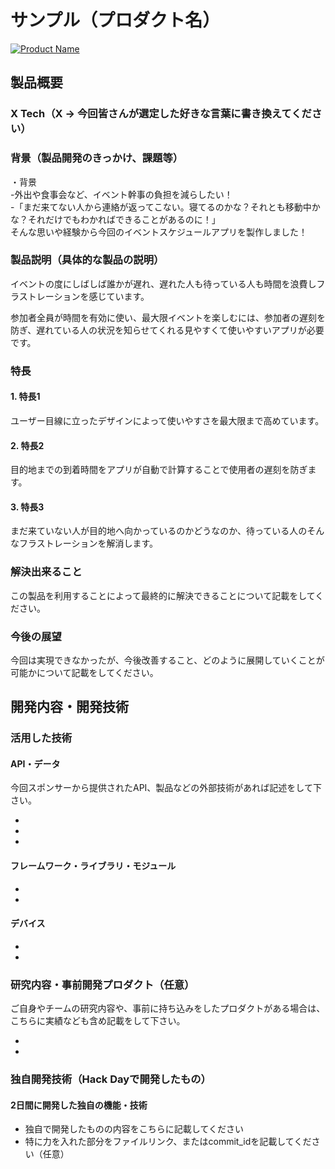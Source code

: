 # サンプル（プロダクト名）

[![Product Name](https://raw.github.com/GabLeRoux/WebMole/master/ressources/WebMole_Youtube_Video.png)](https://www.youtube.com/channel/UC4PtjOfZTbVp9DwtJv82Lzg)

## 製品概要
### X Tech（X → 今回皆さんが選定した好きな言葉に書き換えてください）

### 背景（製品開発のきっかけ、課題等）
・背景    
-外出や食事会など、イベント幹事の負担を減らしたい！    
-「まだ来てない人から連絡が返ってこない。寝てるのかな？それとも移動中かな？それだけでもわかればできることがあるのに！」    
そんな思いや経験から今回のイベントスケジュールアプリを製作しました！

### 製品説明（具体的な製品の説明）
イベントの度にしばしば誰かが遅れ、遅れた人も待っている人も時間を浪費しフラストレーションを感じています。   

参加者全員が時間を有効に使い、最大限イベントを楽しむには、参加者の遅刻を防ぎ、遅れている人の状況を知らせてくれる見やすくて使いやすいアプリが必要です。    



### 特長

#### 1. 特長1
ユーザー目線に立ったデザインによって使いやすさを最大限まで高めています。
#### 2. 特長2
目的地までの到着時間をアプリが自動で計算することで使用者の遅刻を防ぎます。
#### 3. 特長3
まだ来ていない人が目的地へ向かっているのかどうなのか、待っている人のそんなフラストレーションを解消します。
### 解決出来ること
この製品を利用することによって最終的に解決できることについて記載をしてください。

### 今後の展望
今回は実現できなかったが、今後改善すること、どのように展開していくことが可能かについて記載をしてください。


## 開発内容・開発技術
### 活用した技術
#### API・データ
今回スポンサーから提供されたAPI、製品などの外部技術があれば記述をして下さい。

* 
* 
* 

#### フレームワーク・ライブラリ・モジュール
* 
* 

#### デバイス
* 
* 

### 研究内容・事前開発プロダクト（任意）
ご自身やチームの研究内容や、事前に持ち込みをしたプロダクトがある場合は、こちらに実績なども含め記載をして下さい。

* 
* 


### 独自開発技術（Hack Dayで開発したもの）
#### 2日間に開発した独自の機能・技術
* 独自で開発したものの内容をこちらに記載してください
* 特に力を入れた部分をファイルリンク、またはcommit_idを記載してください（任意）
